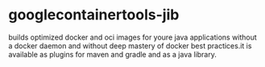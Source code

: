 # googlecontainertools-jib
builds optimized docker and oci images for youre java applications 
without a docker daemon and without deep mastery of docker best practices.it is available as plugins for maven and gradle and as a java library.
